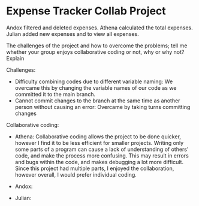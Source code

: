 # Expense Tracker Collab Project

Andox filtered and deleted expenses. Athena calculated the total expenses. Julian added new expenses and to view all expenses.

The challenges of the project and how to overcome the problems; tell me whether your group enjoys collaborative coding or not, why or why not? Explain

Challenges: 
- Difficulty combining codes due to different variable naming: We overcame this by changing the variable names of our code as we committed it to the main branch.
- Cannot commit changes to the branch at the same time as another person without causing an error: Overcame by taking turns committing changes

Collaborative coding:
- Athena: Collaborative coding allows the project to be done quicker, however I find it to be less efficient for smaller projects. Writing only some parts of a program can cause a lack of understanding of others' code, and make the process more confusing. This may result in errors and bugs within the code, and makes debugging a lot more difficult. Since this project had multiple parts, I enjoyed the collaboration, however overall, I would prefer individual coding.

- Andox:

- Julian:

